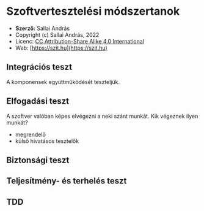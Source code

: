 # Szoftvertesztelési módszertanok

* **Szerző:** Sallai András
* Copyright (c) Sallai András, 2022
* Licenc: [CC Attribution-Share Alike 4.0 International](https://creativecommons.org/licenses/by-sa/4.0/)
* Web: [https://szit.hu](https://szit.hu)

## Integrációs teszt

A komponensek együttműködését teszteljük.

## Elfogadási teszt

A szoftver valóban képes elvégezni a neki szánt munkát. Kik végeznek ilyen munkát?

* megrendelő
* külső hivatásos tesztelők

## Biztonsági teszt

## Teljesítmény- és terhelés teszt

## TDD
